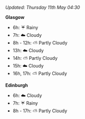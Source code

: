 *Updated: Thursday 11th May 04:30*

**Glasgow**

* 6h: :umbrella: Rainy
* 7h: :cloud: Cloudy
* 8h - 12h: :partly_sunny: Partly Cloudy
* 13h: :cloud: Cloudy
* 14h: :partly_sunny: Partly Cloudy
* 15h: :cloud: Cloudy
* 16h, 17h: :partly_sunny: Partly Cloudy

**Edinburgh**

* 6h: :cloud: Cloudy
* 7h: :umbrella: Rainy
* 8h - 17h: :partly_sunny: Partly Cloudy
